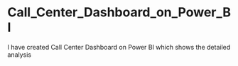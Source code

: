 # Call_Center_Dashboard_on_Power_BI
I have created Call Center Dashboard on Power BI which shows the detailed analysis
